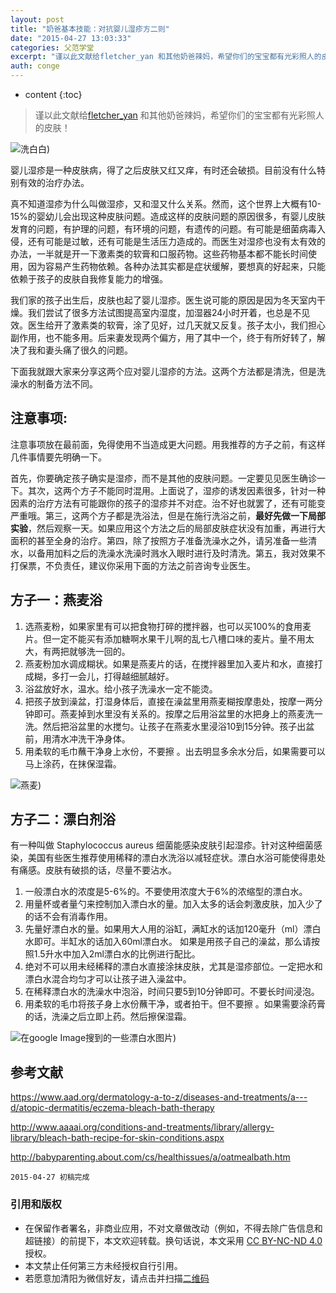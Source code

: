 ```yaml
---
layout: post
title: "奶爸基本技能：对抗婴儿湿疹方二则"
date: "2015-04-27 13:03:33"
categories: 父范学堂
excerpt: "谨以此文献给fletcher_yan 和其他奶爸辣妈，希望你们的宝宝都有光彩照人的皮肤！ 婴儿湿疹是一种皮肤病，得了之后皮肤又红又痒，有时还会破..."
auth: conge
---
```

* content
{:toc}

> 谨以此文献给[fletcher_yan](http://www.jianshu.com/users/172e28102e5f) 和其他奶爸辣妈，希望你们的宝宝都有光彩照人的皮肤！

![洗白白](/assets/images/父范学堂/118382-72b3050c18000f52.jpg))

婴儿湿疹是一种皮肤病，得了之后皮肤又红又痒，有时还会破损。目前没有什么特别有效的治疗办法。

真不知道湿疹为什么叫做湿疹，又和湿又什么关系。然而，这个世界上大概有10-15%的婴幼儿会出现这种皮肤问题。造成这样的皮肤问题的原因很多，有婴儿皮肤发育的问题，有护理的问题，有环境的问题，有遗传的问题。有可能是细菌病毒入侵，还有可能是过敏，还有可能是生活压力造成的。而医生对湿疹也没有太有效的办法，一半就是开一下激素类的软膏和口服药物。这些药物基本都不能长时间使用，因为容易产生药物依赖。各种办法其实都是症状缓解，要想真的好起来，只能依赖于孩子的皮肤自我修复能力的增强。

我们家的孩子出生后，皮肤也起了婴儿湿疹。医生说可能的原因是因为冬天室内干燥。我们尝试了很多方法试图提高室内湿度，加湿器24小时开着，也总是不见效。医生给开了激素类的软膏，涂了见好，过几天就又反复。孩子太小，我们担心副作用，也不能多用。后来妻发现两个偏方，用了其中一个，终于有所好转了，解决了我和妻头痛了很久的问题。

下面我就跟大家来分享这两个应对婴儿湿疹的方法。这两个方法都是清洗，但是洗澡水的制备方法不同。

## 注意事项:

注意事项放在最前面，免得使用不当造成更大问题。用我推荐的方子之前，有这样几件事情要先明确一下。

首先，你要确定孩子确实是湿疹，而不是其他的皮肤问题。一定要见见医生确诊一下。其次，这两个方子不能同时混用。上面说了，湿疹的诱发因素很多，针对一种因素的治疗方法有可能跟你的孩子的湿疹并不对症。治不好也就罢了，还有可能变严重哦。第三，这两个方子都是洗浴法，但是在施行洗浴之前，**最好先做一下局部实验**，然后观察一天。如果应用这个方法之后的局部皮肤症状没有加重，再进行大面积的甚至全身的治疗。第四，除了按照方子准备洗澡水之外，请另准备一些清水，以备用加料之后的洗澡水洗澡时溅水入眼时进行及时清洗。第五，我对效果不打保票，不负责任，建议你采用下面的方法之前咨询专业医生。

## 方子一：燕麦浴

1. 选燕麦粉，如果家里有可以把食物打碎的搅拌器，也可以买100%的食用麦片。但一定不能买有添加糖啊水果干儿啊的乱七八槽口味的麦片。量不用太大，有两把就够洗一回的。
2. 燕麦粉加水调成糊状。如果是燕麦片的话，在搅拌器里加入麦片和水，直接打成糊，多打一会儿，打得越细腻越好。
3. 浴盆放好水，温水。给小孩子洗澡水一定不能烫。
4. 把孩子放到澡盆，打湿身体后，直接在澡盆里用燕麦糊按摩患处，按摩一两分钟即可。燕麦掉到水里没有关系的。按摩之后用浴盆里的水把身上的燕麦洗一洗。然后把浴盆里的水搅匀。让孩子在燕麦水里浸浴10到15分钟。孩子出盆前，用清水冲洗干净身体。
5. 用柔软的毛巾蘸干净身上水份，不要擦 。出去明显多余水分后，如果需要可以马上涂药，在抹保湿霜。

![燕麦](/assets/images/父范学堂/118382-dd43b81728b83750.jpg))

## 方子二：漂白剂浴

有一种叫做 Staphylococcus aureus 细菌能感染皮肤引起湿疹。针对这种细菌感染，美国有些医生推荐使用稀释的漂白水洗浴以减轻症状。漂白水浴可能使得患处有痛感。皮肤有破损的话，尽量不要沾水。

1. 一般漂白水的浓度是5-6%的。不要使用浓度大于6%的浓缩型的漂白水。
2. 用量杯或者量勺来控制加入漂白水的量。加入太多的话会刺激皮肤，加入少了的话不会有消毒作用。
3. 先量好漂白水的量。如果用大人用的浴缸，满缸水的话加120毫升（ml）漂白水即可。半缸水的话加入60ml漂白水。 如果是用孩子自己的澡盆，那么请按照1.5升水中加入2ml漂白水的比例进行配比。
4. 绝对不可以用未经稀释的漂白水直接涂抹皮肤，尤其是湿疹部位。一定把水和漂白水混合均匀才可以让孩子进入澡盆中。
5. 在稀释漂白水的洗澡水中泡浴，时间只要5到10分钟即可。不要长时间浸泡。
6. 用柔软的毛巾将孩子身上水份蘸干净，或者拍干。但不要擦 。如果需要涂药膏的话，洗澡之后立即上药。然后擦保湿霜。

![在google Image搜到的一些漂白水图片](/assets/images/父范学堂/118382-0e1d693ccb8b93ac.png))

## 参考文献


<https://www.aad.org/dermatology-a-to-z/diseases-and-treatments/a---d/atopic-dermatitis/eczema-bleach-bath-therapy>

<http://www.aaaai.org/conditions-and-treatments/library/allergy-library/bleach-bath-recipe-for-skin-conditions.aspx>

<http://babyparenting.about.com/cs/healthissues/a/oatmealbath.htm>

```
2015-04-27 初稿完成
```



### 引用和版权

* 在保留作者署名，非商业应用，不对文章做改动（例如，不得去除广告信息和超链接）的前提下，本文欢迎转载。换句话说，本文采用 [CC BY-NC-ND 4.0](http://creativecommons.org/licenses/by-nc-nd/4.0/deed.zh_TW)授权。
* 本文禁止任何第三方未经授权自行引用。
* 若愿意加清阳为微信好友，请点击并扫描[二维码](http://upload.jianshu.io/users/qrcodes/118382/mmqrcode1426875251612.png)

